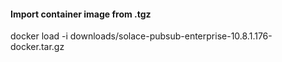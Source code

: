 #### Import container image from .tgz
docker load -i downloads/solace-pubsub-enterprise-10.8.1.176-docker.tar.gz
 